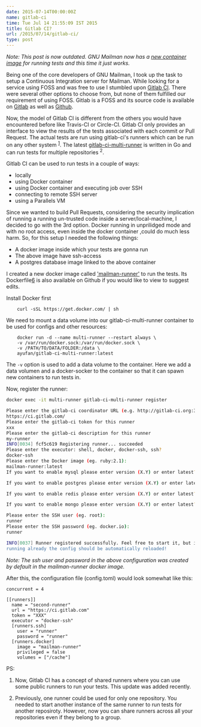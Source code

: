 ```yaml
---
date: 2015-07-14T00:00:00Z
name: gitlab-ci
time: Tue Jul 14 21:55:09 IST 2015
title: Gitlab CI?
url: /2015/07/14/gitlab-ci/
type: post
---
```


<i>Note: This post is now outdated. GNU Mailman now has a [new container image][7]
for running tests and this time it *just works*.
</i>


Being one of the core developers of GNU Mailman, I took up the task to setup
a Continuous Integration server for Mailman. While looking for a service using
FOSS and was free to use I stumbled upon [Gitlab CI][1]. There were several
other options to choose from, but none of them fulfilled our requirement of
using FOSS. Gitlab is a FOSS and its source code is available on [Gitlab][2] as
well as [Github][3].

Now, the model of Gitlab CI is different from the others you would have
encountered before like Travis-CI or Circle-CI. Gitlab CI only provides an
interface to view the results of the tests associated with each commit or
Pull Request. The actual tests are run using gitlab-ci's runners which can
be run on any other system <sup>[1]</sup>. The latest [gitlab-ci-multi-runner][4]
is written in Go and can run tests for multiple repositories <sup>2</sup>.

Gitlab CI can be used to run tests in a couple of ways:

  * locally
  * using Docker container
  * using Docker container and executing job over SSH
  * connecting to remote SSH server
  * using a Parallels VM

Since we wanted to build Pull Requests, considering the security implication
of running a running un-trusted code inside a server/local-machine, I decided
to go with the 3rd option. Docker running in unprilidged mode and with no root
access, even inside the docker container ,could do much less harm. So, for this
setup I needed the following things:

  * A docker image inside which your tests are gonna run
  * The above image have ssh-access
  * A postgres database image linked to the above container

I created a new docker image called ['mailman-runner'][5] to run the tests. Its
Dockerfile[6] is also available on Github if you would like to view to suggest
edits.

Install Docker first

```
	curl -sSL https://get.docker.com/ | sh
```

We need to mount a data volume into our gitlab-ci-multi-runner container to be
used for configs and other resources:

```
	docker run -d --name multi-runner --restart always \
	-v /var/run/docker.sock:/var/run/docker.sock \
	-v /PATH/TO/DATA/FOLDER:/data \
	ayufan/gitlab-ci-multi-runner:latest
```

The `-v` option is used to add a data volume to the container. Here we add
a data volumen and a docker-socker to the container so that it can spawn new
containers to run tests in.

Now, register the runner:

```bash
docker exec -it multi-runner gitlab-ci-multi-runner register

Please enter the gitlab-ci coordinator URL (e.g. http://gitlab-ci.org:3000/ )
https://ci.gitlab.com/
Please enter the gitlab-ci token for this runner
xxx
Please enter the gitlab-ci description for this runner
my-runner
INFO[0034] fcf5c619 Registering runner... succeeded
Please enter the executor: shell, docker, docker-ssh, ssh?
docker-ssh
Please enter the Docker image (eg. ruby:2.1):
mailman-runner:latest
If you want to enable mysql please enter version (X.Y) or enter latest?

If you want to enable postgres please enter version (X.Y) or enter latest?

If you want to enable redis please enter version (X.Y) or enter latest?

If you want to enable mongo please enter version (X.Y) or enter latest?

Please enter the SSH user (eg. root):
runner
Please enter the SSH password (eg. docker.io):
runner

INFO[0037] Runner registered successfully. Feel free to start it, but if it's
running already the config should be automatically reloaded!
```

*Note: The ssh user and password in the above configuration was created by
default in the mailman-runner docker image.*

After this, the configuration file (config.toml) would look somewhat like
this:

```
concurrent = 4

[[runners]]
  name = "second-runner"
  url = "https://ci.gitlab.com"
  token = "XXX"
  executor = "docker-ssh"
  [runners.ssh]
    user = "runner"
    password = "runner"
  [runners.docker]
    image = "mailman-runner"
    privileged = false
    volumes = ["/cache"]

```


PS:

 1. Now, Gitlab CI has a concept of shared runners where you can use
 some public runners to run your tests. This update was added recently.

 2. Previously, one runner could be used for only one repository. You
 needed to start another instance of the same runner to run tests for
 another reposiroty. However, now you can share runners across all your
 repositories even if they belong to a group.




[1]: https://ci.gitlab.com
[2]: https://gitlab.com/gitlab-org/gitlab-ci
[3]: https://github.com/gitlabhq/gitlab-ci
[4]: https://gitlab.com/gitlab-org/gitlab-ci-multi-runner
[5]: https://registry.hub.docker.com/u/maxking/mailman-runner/
[6]: https://github.com/maxking/docker-mailman-ci
[7]: http://hub.docker.com/u/maxking/mailman-ci-runner/
